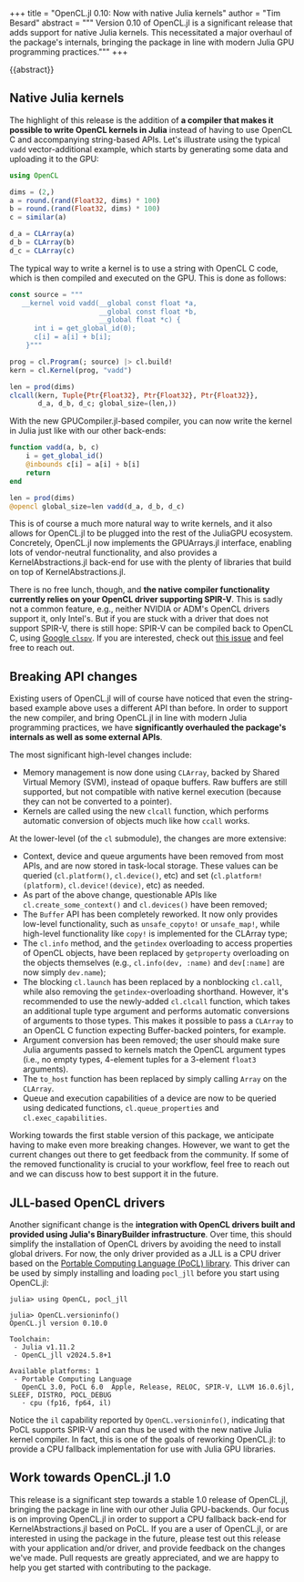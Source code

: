 +++
title = "OpenCL.jl 0.10: Now with native Julia kernels"
author = "Tim Besard"
abstract = """
  Version 0.10 of OpenCL.jl is a significant release that adds support for native Julia
  kernels. This necessitated a major overhaul of the package's internals, bringing the
  package in line with modern Julia GPU programming practices."""
+++

{{abstract}}


## Native Julia kernels

The highlight of this release is the addition of **a compiler that makes it possible to
write OpenCL kernels in Julia** instead of having to use OpenCL C and accompanying
string-based APIs. Let's illustrate using the typical `vadd` vector-additional example,
which starts by generating some data and uploading it to the GPU:

```julia
using OpenCL

dims = (2,)
a = round.(rand(Float32, dims) * 100)
b = round.(rand(Float32, dims) * 100)
c = similar(a)

d_a = CLArray(a)
d_b = CLArray(b)
d_c = CLArray(c)
```

The typical way to write a kernel is to use a string with OpenCL C code, which is then
compiled and executed on the GPU. This is done as follows:

```julia
const source = """
   __kernel void vadd(__global const float *a,
                      __global const float *b,
                      __global float *c) {
      int i = get_global_id(0);
      c[i] = a[i] + b[i];
    }"""

prog = cl.Program(; source) |> cl.build!
kern = cl.Kernel(prog, "vadd")

len = prod(dims)
clcall(kern, Tuple{Ptr{Float32}, Ptr{Float32}, Ptr{Float32}},
       d_a, d_b, d_c; global_size=(len,))
```

With the new GPUCompiler.jl-based compiler, you can now write the kernel in Julia just like
with our other back-ends:

```julia
function vadd(a, b, c)
    i = get_global_id()
    @inbounds c[i] = a[i] + b[i]
    return
end

len = prod(dims)
@opencl global_size=len vadd(d_a, d_b, d_c)
```

This is of course a much more natural way to write kernels, and it also allows for OpenCL.jl
to be plugged into the rest of the JuliaGPU ecosystem. Concretely, OpenCL.jl now implements
the GPUArrays.jl interface, enabling lots of vendor-neutral functionality, and also provides
a KernelAbstractions.jl back-end for use with the plenty of libraries that build on top of
KernelAbstractions.jl.

There is no free lunch, though, and **the native compiler functionality currently relies on
your OpenCL driver supporting SPIR-V**. This is sadly not a common feature, e.g., neither
NVIDIA or ADM's OpenCL drivers support it, only Intel's. But if you are stuck with a driver
that does not support SPIR-V, there is still hope: SPIR-V can be compiled back to OpenCL C,
using [Google `clspv`](https://github.com/google/clspv). If you are interested, check out
[this issue](https://github.com/JuliaGPU/OpenCL.jl/issues/234) and feel free to reach out.


## Breaking API changes

Existing users of OpenCL.jl will of course have noticed that even the string-based example
above uses a different API than before. In order to support the new compiler, and bring
OpenCL.jl in line with modern Julia programming practices, we have **significantly
overhauled the package's internals as well as some external APIs**.

The most significant high-level changes include:

- Memory management is now done using `CLArray`, backed by Shared Virtual Memory (SVM),
  instead of opaque buffers. Raw buffers are still supported, but not compatible with native
  kernel execution (because they can not be converted to a pointer).
- Kernels are called using the new `clcall` function, which performs automatic conversion
  of objects much like how `ccall` works.

At the lower-level (of the `cl` submodule), the changes are more extensive:

- Context, device and queue arguments have been removed from most APIs, and are now stored
  in task-local storage. These values can be queried (`cl.platform()`, `cl.device()`, etc)
  and set (`cl.platform!(platform)`, `cl.device!(device)`, etc) as needed.
- As part of the above change, questionable APIs like `cl.create_some_context()` and
  `cl.devices()` have been removed;
- The `Buffer` API has been completely reworked. It now only provides low-level
  functionality, such as `unsafe_copyto!` or `unsafe_map!`, while high-level functionality
  like `copy!` is implemented for the CLArray type;
- The `cl.info` method, and the `getindex` overloading to access properties of OpenCL
  objects, have been replaced by `getproperty` overloading on the objects themselves
  (e.g., `cl.info(dev, :name)` and `dev[:name]` are now simply `dev.name`);
- The blocking `cl.launch` has been replaced by a nonblocking `cl.call`, while also removing
  the `getindex`-overloading shorthand. However, it's recommended to use the
  newly-added `cl.clcall` function, which takes an additional tuple type argument and
  performs automatic conversions of arguments to those types. This makes it possible to
  pass a `CLArray` to an OpenCL C function expecting Buffer-backed pointers, for example.
- Argument conversion has been removed; the user should make sure Julia arguments passed to
  kernels match the OpenCL argument types (i.e., no empty types, 4-element tuples for a
  3-element `float3` arguments).
- The `to_host` function has been replaced by simply calling `Array` on the `CLArray`.
- Queue and execution capabilities of a device are now to be queried using dedicated
  functions, `cl.queue_properties` and `cl.exec_capabilities`.

Working towards the first stable version of this package, we anticipate having to make even
more breaking changes. However, we want to get the current changes out there to get feedback
from the community. If some of the removed functionality is crucial to your workflow, feel
free to reach out and we can discuss how to best support it in the future.


## JLL-based OpenCL drivers

Another significant change is the **integration with OpenCL drivers built and provided using
Julia's BinaryBuilder infrastructure**. Over time, this should simplify the installation of
OpenCL drivers by avoiding the need to install global drivers. For now, the only driver
provided as a JLL is a CPU driver based on the [Portable Computing Language (PoCL)
library](https://portablecl.org/). This driver can be used by simply installing and loading
`pocl_jll` before you start using OpenCL.jl:

```julia-repl
julia> using OpenCL, pocl_jll

julia> OpenCL.versioninfo()
OpenCL.jl version 0.10.0

Toolchain:
 - Julia v1.11.2
 - OpenCL_jll v2024.5.8+1

Available platforms: 1
 - Portable Computing Language
   OpenCL 3.0, PoCL 6.0  Apple, Release, RELOC, SPIR-V, LLVM 16.0.6jl, SLEEF, DISTRO, POCL_DEBUG
   · cpu (fp16, fp64, il)
```

Notice the `il` capability reported by `OpenCL.versioninfo()`, indicating that PoCL supports
SPIR-V and can thus be used with the new native Julia kernel compiler. In fact, this is one
of the goals of reworking OpenCL.jl: to provide a CPU fallback implementation for use with
Julia GPU libraries.


## Work towards OpenCL.jl 1.0

This release is a significant step towards a stable 1.0 release of OpenCL.jl, bringing the
package in line with our other Julia GPU-backends. Our focus is on improving OpenCL.jl in
order to support a CPU fallback back-end for KernelAbstractions.jl based on PoCL. If you
are a user of OpenCL.jl, or are interested in using the package in the future, please test
out this release with your application and/or driver, and provide feedback on the changes
we've made. Pull requests are greatly appreciated, and we are happy to help you get started
with contributing to the package.

